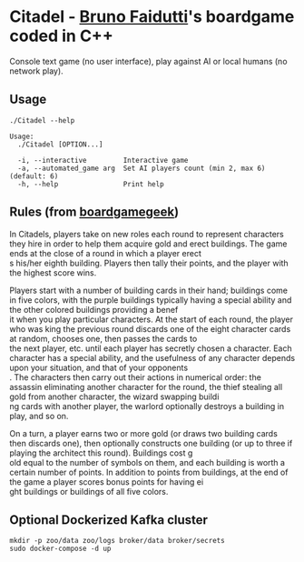 # Citadel - [Bruno Faidutti](http://faidutti.com/blog)'s boardgame coded in C++

Console text game (no user interface), play against AI or local humans (no network play).

## Usage

````
./Citadel --help

Usage:
  ./Citadel [OPTION...]

  -i, --interactive         Interactive game
  -a, --automated_game arg  Set AI players count (min 2, max 6) (default: 6)
  -h, --help                Print help
````

## Rules (from [boardgamegeek](https://boardgamegeek.com/boardgame/478/citadels))

In Citadels, players take on new roles each round to represent characters they hire in order to help them acquire gold and erect buildings. The game ends at the close of a round in which a player erect\
s his/her eighth building. Players then tally their points, and the player with the highest score wins.

Players start with a number of building cards in their hand; buildings come in five colors, with the purple buildings typically having a special ability and the other colored buildings providing a benef\
it when you play particular characters. At the start of each round, the player who was king the previous round discards one of the eight character cards at random, chooses one, then passes the cards to \
the next player, etc. until each player has secretly chosen a character. Each character has a special ability, and the usefulness of any character depends upon your situation, and that of your opponents\
. The characters then carry out their actions in numerical order: the assassin eliminating another character for the round, the thief stealing all gold from another character, the wizard swapping buildi\
ng cards with another player, the warlord optionally destroys a building in play, and so on.

On a turn, a player earns two or more gold (or draws two building cards then discards one), then optionally constructs one building (or up to three if playing the architect this round). Buildings cost g\
old equal to the number of symbols on them, and each building is worth a certain number of points. In addition to points from buildings, at the end of the game a player scores bonus points for having ei\
ght buildings or buildings of all five colors.

## Optional Dockerized Kafka cluster

````
mkdir -p zoo/data zoo/logs broker/data broker/secrets
sudo docker-compose -d up
````
